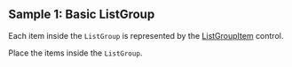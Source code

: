 ## Sample 1: Basic ListGroup

Each item inside the `ListGroup` is represented by the [ListGroupItem](~/controls/bootstrap4/ListGroupItem) control.

Place the items inside the `ListGroup`.
